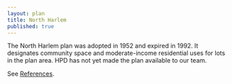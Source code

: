 ```yaml
---
layout: plan
title: North Harlem
published: true
---
```


<!---![North Harlem, NYC Department of Housing Preservation and Development. Community Development Progress Report: 1968. Prepared and edited by Nathan Sobel. New York City, 1968.](North Harlem.png)-->
<!---![North Harlem, NYC Department of Housing Preservation and Development. Atlas of Urban Renewal Project Areas in the City of New York. Prepared and edited by Nathan Sobel. New York City, 1984.](North Harlem.jpg)-->

The North Harlem plan was adopted in 1952 and expired in 1992. It designates community space and moderate-income residential uses for lots in the plan area. HPD has not yet made the plan available to our team.

See [References](http://www.urbanreviewer.org/#page=references.html).
